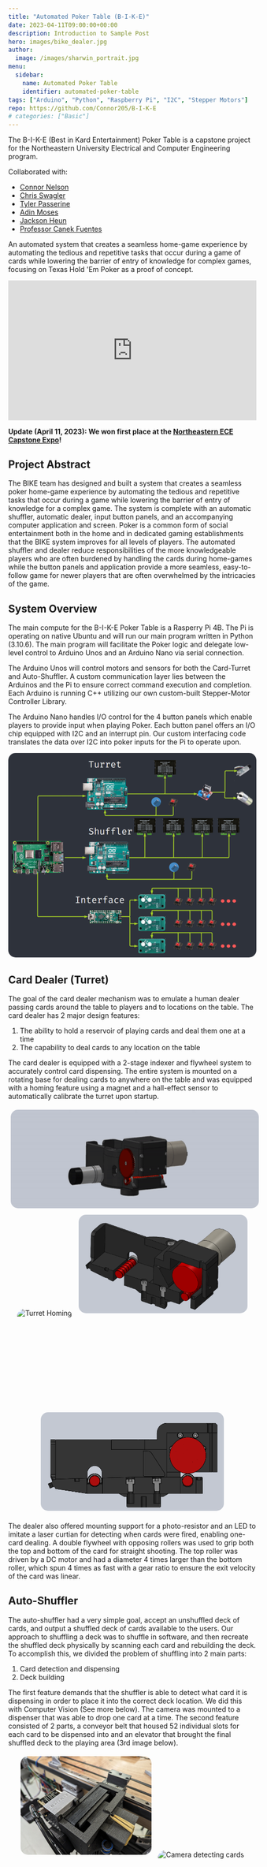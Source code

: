 ```yaml
---
title: "Automated Poker Table (B-I-K-E)"
date: 2023-04-11T09:00:00+00:00
description: Introduction to Sample Post
hero: images/bike_dealer.jpg
author:
  image: /images/sharwin_portrait.jpg
menu:
  sidebar:
    name: Automated Poker Table
    identifier: automated-poker-table
tags: ["Arduino", "Python", "Raspberry Pi", "I2C", "Stepper Motors"]
repo: https://github.com/Connor205/B-I-K-E
# categories: ["Basic"]
---
```

The B-I-K-E (Best in Kard Entertainment) Poker Table is a capstone project for the Northeastern University Electrical and Computer Engineering program.


Collaborated with:
- [Connor Nelson](https://connornelson.info/)
- [Chris Swagler](https://www.linkedin.com/in/christopher-swagler/)
- [Tyler Passerine](https://www.linkedin.com/in/tyler-passerine-7ab51a1a2/)
- [Adin Moses](https://www.linkedin.com/in/adin-moses/)
- [Jackson Heun](https://www.linkedin.com/in/jack-heun-07b90017a/)
- [Professor Canek Fuentes](https://www.linkedin.com/in/canek-fuentes-79373711/)

An automated system that creates a seamless home-game experience by automating the tedious and repetitive tasks that occur during a game of cards while lowering the barrier of entry of knowledge for complex games, focusing on Texas Hold 'Em Poker as a proof of concept.

<div style="position: relative; width: 100%; padding-top: 56.25%; margin: auto;">
  <iframe
    src="https://www.youtube.com/embed/PsuNezDvL1I"
    style="position: absolute; top: 0; left: 0; width: 100%; height: 100%;"
    frameborder="0"
    allow="accelerometer; autoplay; clipboard-write; encrypted-media; gyroscope; picture-in-picture"
    allowfullscreen>
  </iframe>
</div>


**Update (April 11, 2023): We won first place at the [Northeastern ECE Capstone Expo](https://coe.northeastern.edu/news/teams-share-top-honors-in-electrical-and-computer-engineering-capstone-presentations/)!**

## Project Abstract
The BIKE team has designed and built a system that creates a seamless poker home-game experience by automating the tedious and repetitive tasks that occur during a game while lowering the barrier of entry of knowledge for a complex game. The system is complete with an automatic shuffler, automatic dealer, input button panels, and an accompanying computer application and screen. Poker is a common form of social entertainment both in the home and in dedicated gaming establishments that the BIKE system improves for all levels of players. The automated shuffler and dealer reduce responsibilities of the more knowledgeable players who are often burdened by handling the cards during home-games while the button panels and application provide a more seamless, easy-to-follow game for newer players that are often overwhelmed by the intricacies of the game.

## System Overview
The main compute for the B-I-K-E Poker Table is a Rasperry Pi 4B. The Pi is operating on native Ubuntu and will run our main program written in Python (3.10.6). The main program will facilitate the Poker logic and delegate low-level control to Arduino Unos and an Arduino Nano via serial connection.

The Arduino Unos will control motors and sensors for both the Card-Turret and Auto-Shuffler. A custom communication layer lies between the Arduinos and the Pi to ensure correct command execution and completion. Each Arduino is running C++ utilizing our own custom-built Stepper-Motor Controller Library.

The Arduino Nano handles I/O control for the 4 button panels which enable players to provide input when playing Poker. Each button panel offers an I/O chip equipped with I2C and an interrupt pin. Our custom interfacing code translates the data over I2C into poker inputs for the Pi to operate upon.

<div align="center">
    <img src="system_overview.png" alt="System Overview" style="border-radius: 15px;">
</div>

## Card Dealer (Turret)
The goal of the card dealer mechanism was to emulate a human dealer passing cards around the table to players and to locations on the table. The card dealer has 2 major design features:

1. The ability to hold a reservoir of playing cards and deal them one at a time
2. The capability to deal cards to any location on the table

The card dealer is equipped with a 2-stage indexer and flywheel system to accurately control card dispensing. The entire system is mounted on a rotating base for dealing cards to anywhere on the table and was equipped with a homing feature using a magnet and a hall-effect sensor to automatically calibrate the turret upon startup.

<div align="center">
  <img src="TurretAssemblyv5.gif" alt="Card Dealer" style="border-radius: 15px; display: inline-block; margin: 5px; height: 200px;">
  <img src="TurretHoming.gif" alt="Turret Homing" style="border-radius: 15px; display: inline-block; margin: 5px; height: 200px;">
  <img src="TurretCrossSection.png" alt="Cross section of Card Dealer" style="border-radius: 15px; display: inline-block; margin: 5px; height: 200px;">
  <img src="TurretSideView.png" alt="Cross section side view" style="border-radius: 15px; display: inline-block; margin: 5px; height: 200px;">
</div>

The dealer also offered mounting support for a photo-resistor and an LED to imitate a laser curtian for detecting when cards were fired, enabling one-card dealing. A double flywheel with opposing rollers was used to grip both the top and bottom of the card for straight shooting. The top roller was driven by a DC motor and had a diameter 4 times larger than the bottom roller, which spun 4 times as fast with a gear ratio to ensure the exit velocity of the card was linear.

## Auto-Shuffler
The auto-shuffler had a very simple goal, accept an unshuffled deck of cards, and output a shuffled deck of cards available to the users. Our approach to shuffling a deck was to shuffle in software, and then recreate the shuffled deck physically by scanning each card and rebuilding the deck. To accomplish this, we divided the problem of shuffling into 2 main parts:

1. Card detection and dispensing
2. Deck building

The first feature demands that the shuffler is able to detect what card it is dispensing in order to place it into the correct deck location. We did this with Computer Vision (See more below). The camera was mounted to a dispenser that was able to drop one card at a time. The second feature consisted of 2 parts, a conveyor belt that housed 52 individual slots for each card to be dispensed into and an elevator that brought the final shuffled deck to the playing area (3rd image below).

<div align="center">
  <img src="auto_shuffler.jpg" alt="Auto Shuffler" style="border-radius: 15px; display: inline-block; margin: 5px; height: 200px;">
  <img src="auto_shuffler_camera.gif" alt="Camera detecting cards" style="border-radius: 15px; display: inline-block; margin: 5px; height: 200px;">
  <img src="elevator.jpg" alt="Elevator" style="border-radius: 15px; display: inline-block; margin: 5px; height: 200px;">
</div>

### Computer Vision
As part of the shuffler and overall software system we needed the ability to know the order that the deck was in before it was dealt. We added a camera onto the dispenser part of the shuffler. This allowed us to take a photo of each card before it was dispensed into its assigned slot. First a image processing suite runs in order to isolate the suit and the rank of the card into separate images by rotating and cropping them. They were then resized to 100x100 pixels and a neural network is then used in order to classify each one independently. This information is then passed into the user interface so that we can display it on screen. We used a standard CNN with a combination of convolution layers, maxpool layers and fully connected layers with a total parameter count of: 1,208,356. The suit CNN and the rank CNN were the same, just trained on different datasets. We trained each model for 20 epochs. We were able to successfully classify cards 98.7% of the time using our fully trained models.

## Project Conclusion
By automating many of the tasks required of players during the average home game as well as simplifying the flow of the game for new players, BIKE provides an improved home game experience for card game enthusiasts and beginners alike. The market research and user feedback taken while working on this project shows that the BIKE system is a valid proof of concept and indicates a potential market for this sort of high-end card game accessory amongst home game hosts and game store owners. The BIKE system shows the feasibility of a connected real-time system of mechatronics, firmware, software, and game visualization, which come together to create a seamless experience for all levels of players.